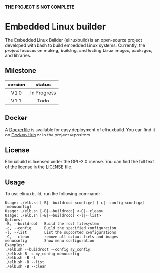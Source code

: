 **THE PROJECT IS NOT COMPLETE**

# Embedded Linux builder

The Embedded Linux Builder (elinuxbuild) is an open-source project developed with bash to build embedded Linux systems. Currently, the project focuses on making, building, and testing Linux images, packages, and libraries. 

## Milestone
|version|   status  |
|:-----:|:---------:|
| V1.0  |In Progress|
| V1.1  |   Todo    |

## Docker
A [Dockerfile](https://github.com/keshavarziamin/elinuxBuild/blob/main/Dockerfile) is available for easy deployment of elinuxbuild. You can find it on [Docker-Hub](https://hub.docker.com/repository/docker/keshavarziamin/elinuxbuild/general) or in the project repository. 

## License
Elinuxbuild is licensed under the GPL-2.0 license. You can find the full text of the license in the [LICENSE](https://github.com/keshavarziamin/elinuxBuild/blob/main/LICENSE) file.

## Usage
To use elinuxbuild, run the following command:

```
Usage: ./elb.sh [-B|--buildroot <config>] [-c|--config <config>] [menuconfig]
Usage: ./elb.sh [-B|--buildroot] <-C|--clean>
Usage: ./elb.sh [-B|--buildroot] <-l|--list>
Options:
-B, --buildroot   Build the root filesystem
-c, --config      Build the specified configuration
-l, --list        List the supported configurations
-C, --clean       remove all output fiels and images
menuconfig        Show menu configuration
Examples:
./elb.sh --buildroot --config my_config
./elb.sh-B -c my_config menuconfig
./elb.sh -B -l
./elb.sh -B --list
./elb.sh -B --clean

```

